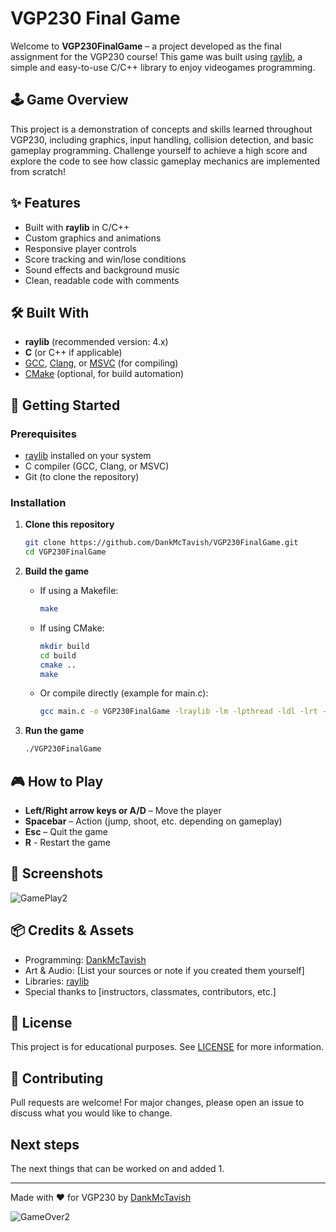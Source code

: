 # VGP230 Final Game

Welcome to **VGP230FinalGame** – a project developed as the final assignment for the VGP230 course! This game was built using [raylib](https://www.raylib.com/), a simple and easy-to-use C/C++ library to enjoy videogames programming.

## 🕹️ Game Overview

This project is a demonstration of concepts and skills learned throughout VGP230, including graphics, input handling, collision detection, and basic gameplay programming. Challenge yourself to achieve a high score and explore the code to see how classic gameplay mechanics are implemented from scratch!

## ✨ Features

- Built with **raylib** in C/C++
- Custom graphics and animations
- Responsive player controls
- Score tracking and win/lose conditions
- Sound effects and background music
- Clean, readable code with comments

## 🛠️ Built With

- **raylib** (recommended version: 4.x)
- **C** (or C++ if applicable)
- [GCC](https://gcc.gnu.org/), [Clang](https://clang.llvm.org/), or [MSVC](https://visualstudio.microsoft.com/vs/features/cplusplus/) (for compiling)
- [CMake](https://cmake.org/) (optional, for build automation)

## 🚀 Getting Started

### Prerequisites

- [raylib](https://www.raylib.com/) installed on your system
- C compiler (GCC, Clang, or MSVC)
- Git (to clone the repository)

### Installation

1. **Clone this repository**
    ```bash
    git clone https://github.com/DankMcTavish/VGP230FinalGame.git
    cd VGP230FinalGame
    ```
2. **Build the game**
    - If using a Makefile:
        ```bash
        make
        ```
    - If using CMake:
        ```bash
        mkdir build
        cd build
        cmake ..
        make
        ```
    - Or compile directly (example for main.c):
        ```bash
        gcc main.c -o VGP230FinalGame -lraylib -lm -lpthread -ldl -lrt -lX11
        ```

3. **Run the game**
    ```bash
    ./VGP230FinalGame
    ```

## 🎮 How to Play

- **Left/Right arrow keys or A/D** – Move the player
- **Spacebar** – Action (jump, shoot, etc. depending on gameplay)
- **Esc** – Quit the game
- **R** - Restart the game

## 📸 Screenshots
![GamePlay2](https://github.com/user-attachments/assets/55a346c2-569b-4fbb-ab83-fe20078952f2)


## 📦 Credits & Assets


- Programming: [DankMcTavish](https://github.com/DankMcTavish)
- Art & Audio: [List your sources or note if you created them yourself]
- Libraries: [raylib](https://www.raylib.com/)
- Special thanks to [instructors, classmates, contributors, etc.]

## 📝 License

This project is for educational purposes. See [LICENSE](LICENSE) for more information.

## 🤝 Contributing

Pull requests are welcome! For major changes, please open an issue to discuss what you would like to change.

## Next steps

The next things that can be worked on and added
1. 

---

Made with ❤️ for VGP230 by [DankMcTavish](https://github.com/DankMcTavish)



![GameOver2](https://github.com/user-attachments/assets/312d8221-2bfb-4299-b973-37d31574272e)
